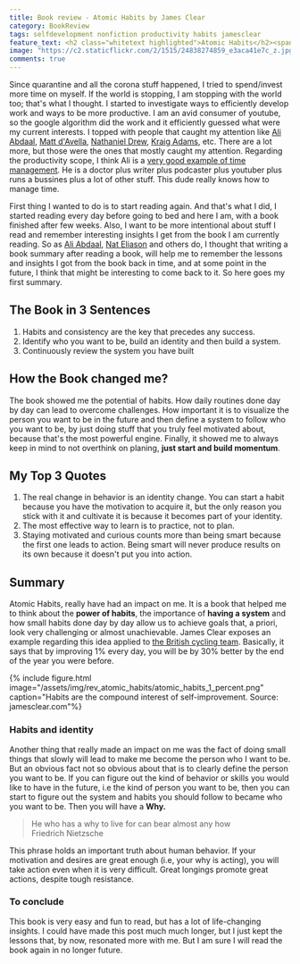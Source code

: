 ```yaml
---
title: Book review - Atomic Habits by James Clear
category: BookReview
tags: selfdevelopment nonfiction productivity habits jamesclear
feature_text: <h2 class="whitetext highlighted">Atomic Habits</h2><span class="whitetext highlighted">Small consistent habits lead to big changes</span> 
image: "https://c2.staticflickr.com/2/1515/24838274859_e3aca41e7c_z.jpg"
comments: true
---
```


Since quarantine and all the corona stuff happened, I tried to spend/invest more time on myself. If the world is stopping, I am stopping with the world too; that's what I thought. I started to investigate ways to efficiently develop work and ways to be more productive. I am an avid consumer of youtube, so the google algorithm did the work and it efficiently guessed what were my current interests. I topped with people that caught my attention like [Ali Abdaal](https://www.youtube.com/user/Sepharoth64), [Matt d'Avella](https://www.youtube.com/user/blackboxfilmcompany), [Nathaniel Drew](https://www.youtube.com/channel/UCrdWRLq10OHuy7HmSckV3Vg), [Kraig Adams](https://www.youtube.com/user/KadamsMedia), etc. There are a lot more, but those were the ones that mostly caught my attention. Regarding the productivity scope, I think Ali is a  [very good example of time management](https://www.youtube.com/watch?v=5Nin1OtjOlU&t=358s). He is a doctor plus writer plus podcaster plus youtuber plus runs a bussines plus a lot of other stuff. This dude really knows how to manage time.

First thing I wanted to do is to start reading again. And that's what I did, I started reading every day before going to bed and here I am, with a book finished after few weeks. Also, I want to be more intentional about stuff I read and remember interesting insights I get from the book I am currently reading. So as [Ali Abdaal](https://aliabdaal.com/book-notes/), [Nat Eliason](https://www.nateliason.com/notes) and others do, I thought that writing a book summary after reading a book, will help me to remember the lessons and insights I got from the book back in time, and at some point in the future, I think that might be interesting to come back to it. So here goes my first summary.

## The Book in 3 Sentences

1. Habits and consistency are the key that precedes any success.
2. Identify who you want to be, build an identity and then build a system.
3. Continuously review the system you have built

## How the Book changed me?

The book showed me the potential of habits. How daily routines done day by day can lead to overcome challenges. How important it is to visualize the person you want to be in the future and then define a system to follow who you want to be, by just doing stuff that you truly feel motivated about, because that's the most powerful engine. Finally, it showed me to always keep in mind to not overthink on planing, **just start and build momentum**.

## My Top 3 Quotes

1. The real change in behavior is an identity change. You can start a habit because you have the motivation to acquire it, but the only reason you stick with it and cultivate it is because it becomes part of your identity.
2. The most effective way to learn is to practice, not to plan.
3. Staying motivated and curious counts more than being smart because the first one leads to action. Being smart will never produce results on its own because it doesn't put you into action.

## Summary

Atomic Habits, really have had an impact on me. It is a book that helped me to think about the **power of habits**, the importance of **having a system** and how small habits done day by day allow us to achieve goals that, a priori, look very challenging or almost unachievable. James Clear exposes an example regarding this idea applied to [the British cycling team](https://jamesclear.com/atomic-habits/cycling). Basically, it says that by improving 1% every day, you will be by 30% better by the end of the year you were before.

{% include figure.html image="/assets/img/rev_atomic_habits/atomic_habits_1_percent.png" caption="Habits are the compound interest of self-improvement. Source: jamesclear.com"%}

### Habits and identity

Another thing that really made an impact on me was the fact of doing small things that slowly will lead to make me become the person who I want to be. But an obvious fact not so obvious about that is to clearly define the person you want to be. If you can figure out the kind of behavior or skills you would like to have in the future, i.e the kind of person you want to be, then you can start to figure out the system and habits you should follow to became who you want to be. Then you will have a **Why.**

> He who has a why to live for can bear almost any how  
> Friedrich Nietzsche

This phrase holds an important truth about human behavior. If your motivation and desires are great enough (i.e, your why is acting), you will take action even when it is very difficult. Great longings promote great actions, despite tough resistance.

### To conclude

This book is very easy and fun to read, but has a lot of life-changing insights. I could have made this post much much longer, but I just kept the lessons that, by now, resonated more with me. But I am sure I will read the book again in no longer future.
